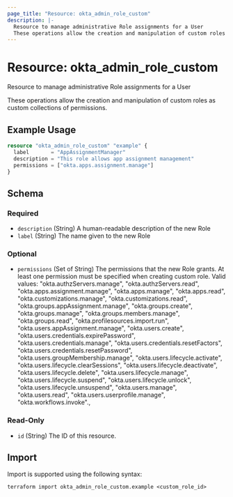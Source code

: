 ```yaml
---
page_title: "Resource: okta_admin_role_custom"
description: |-
  Resource to manage administrative Role assignments for a User
  These operations allow the creation and manipulation of custom roles as custom collections of permissions.
---
```


# Resource: okta_admin_role_custom

Resource to manage administrative Role assignments for a User

These operations allow the creation and manipulation of custom roles as custom collections of permissions.

## Example Usage

```terraform
resource "okta_admin_role_custom" "example" {
  label       = "AppAssignmentManager"
  description = "This role allows app assignment management"
  permissions = ["okta.apps.assignment.manage"]
}
```

<!-- schema generated by tfplugindocs -->
## Schema

### Required

- `description` (String) A human-readable description of the new Role
- `label` (String) The name given to the new Role

### Optional

- `permissions` (Set of String) The permissions that the new Role grants. At least one
				permission must be specified when creating custom role. Valid values: "okta.authzServers.manage",
			  "okta.authzServers.read",
			  "okta.apps.assignment.manage",
			  "okta.apps.manage",
			  "okta.apps.read",
			  "okta.customizations.manage",
			  "okta.customizations.read",
			  "okta.groups.appAssignment.manage",
			  "okta.groups.create",
			  "okta.groups.manage",
			  "okta.groups.members.manage",
			  "okta.groups.read",
			  "okta.profilesources.import.run",
			  "okta.users.appAssignment.manage",
			  "okta.users.create",
			  "okta.users.credentials.expirePassword",
			  "okta.users.credentials.manage",
			  "okta.users.credentials.resetFactors",
			  "okta.users.credentials.resetPassword",
			  "okta.users.groupMembership.manage",
			  "okta.users.lifecycle.activate",
			  "okta.users.lifecycle.clearSessions",
			  "okta.users.lifecycle.deactivate",
			  "okta.users.lifecycle.delete",
			  "okta.users.lifecycle.manage",
			  "okta.users.lifecycle.suspend",
			  "okta.users.lifecycle.unlock",
			  "okta.users.lifecycle.unsuspend",
			  "okta.users.manage",
			  "okta.users.read",
			  "okta.users.userprofile.manage",
			  "okta.workflows.invoke".,

### Read-Only

- `id` (String) The ID of this resource.

## Import

Import is supported using the following syntax:

```shell
terraform import okta_admin_role_custom.example <custom_role_id>
```
